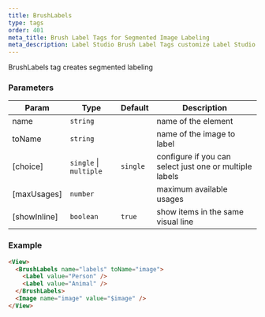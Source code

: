 ```yaml
---
title: BrushLabels
type: tags
order: 401
meta_title: Brush Label Tags for Segmented Image Labeling
meta_description: Label Studio Brush Label Tags customize Label Studio for segmented image labeling for machine learning and data science projects.
---
```


BrushLabels tag creates segmented labeling

### Parameters

| Param | Type | Default | Description |
| --- | --- | --- | --- |
| name | <code>string</code> |  | name of the element |
| toName | <code>string</code> |  | name of the image to label |
| [choice] | <code>single</code> \| <code>multiple</code> | <code>single</code> | configure if you can select just one or multiple labels |
| [maxUsages] | <code>number</code> |  | maximum available usages |
| [showInline] | <code>boolean</code> | <code>true</code> | show items in the same visual line |

### Example
```html
<View>
  <BrushLabels name="labels" toName="image">
    <Label value="Person" />
    <Label value="Animal" />
  </BrushLabels>
  <Image name="image" value="$image" />
</View>
```
